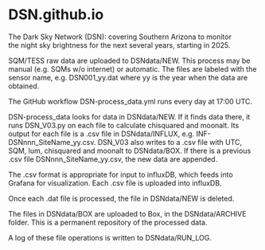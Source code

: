 # DSN.github.io

The Dark Sky Network (DSN): covering Southern Arizona to monitor  
the night sky brightness for the next several years, starting in 2025.

SQM/TESS raw data are uploaded to DSNdata/NEW. This process may be manual
(e.g. SQMs w/o internet) or automatic. The files are labeled with the sensor
name, e.g. DSN001_yy.dat where yy is the year when the data are obtained.

The GitHub workflow DSN-process_data.yml runs every day at 17:00 UTC. 

DSN-process_data looks for data in DSNdata/NEW. If it finds data there, 
it runs DSN_V03.py on each file to calculate chisquared and moonalt. 
Its output for each file is a .csv file in DSNdata/INFLUX, e.g. 
INF-DSNnnn_SiteName_yy.csv. DSN_V03 also writes to a .csv file with UTC, SQM, lum, 
chisquared and moonalt to DSNdata/BOX. If there is a previous .csv
file DSNnnn_SiteName_yy.csv, the new data are appended.

The .csv format is appropriate for input to influxDB, which 
feeds into Grafana for visualization. Each .csv file is uploaded into
influxDB. 

Once each .dat file is processed, the file in DSNdata/NEW is deleted. 

The files in DSNdata/BOX are uploaded to Box, in the DSNdata/ARCHIVE
folder. This is a permanent repository of the processed data.

A log of these file operations is written to DSNdata/RUN_LOG.
